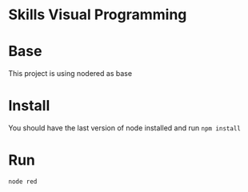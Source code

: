 # Skills Visual Programming

# Base
This project is using nodered as base

# Install
You should have the last version of node installed and run `npm install`

# Run
`node red`

